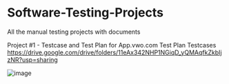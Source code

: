 # Software-Testing-Projects
All the manual testing projects with documents

Project #1 - Testcase and Test Plan for App.vwo.com
Test Plan
Testcases
https://drive.google.com/drive/folders/11eAx342NHP1NGiqD_yQMAqfkZkbIjzNR?usp=sharing

![image](https://github.com/Harshit98server/Software-Testing-Projects/assets/76257152/1adcfb15-cb8c-4b2e-aacb-4ec5421c642d)

